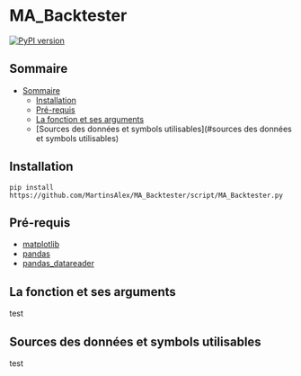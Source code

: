 # MA_Backtester

[![PyPI version](https://badge.fury.io/py/sanpy.svg)](https://badge.fury.io/py/sanpy)


## Sommaire

- [Sommaire](#sommaire)
  - [Installation](#installation)
  - [Pré-requis](#pré-requis)
  - [La fonction et ses arguments](https://github.com/MartinsAlex/MA_Backtester/blob/master/doc.md#la-fonction-et-ses-arguments)
  - [Sources des données et symbols utilisables](#sources des données et symbols utilisables)

## Installation

```
pip install https://github.com/MartinsAlex/MA_Backtester/script/MA_Backtester.py

```

## Pré-requis

- [matplotlib](https://github.com/matplotlib/matplotlib)
- [pandas](https://github.com/pandas-dev/pandas)
- [pandas_datareader](https://github.com/pydata/pandas-datareader)


## La fonction et ses arguments

test

## Sources des données et symbols utilisables

test



